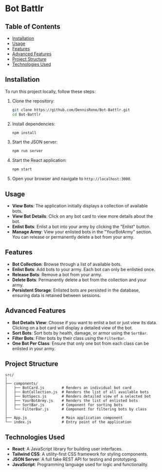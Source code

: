 # Bot Battlr

## Table of Contents

- [Installation](#installation)
- [Usage](#usage)
- [Features](#features)
- [Advanced Features](#advanced-features)
- [Project Structure](#project-structure)
- [Technologies Used](#technologies-used)

## Installation

To run this project locally, follow these steps:

1. Clone the repository:

   ```bash
   git clone https://github.com/DennisRono/Bot-Battlr.git
   cd Bot-Battlr
   ```

2. Install dependencies:

   ```bash
   npm install
   ```

3. Start the JSON server:

   ```bash
   npm run server
   ```

4. Start the React application:

   ```bash
   npm start
   ```

5. Open your browser and navigate to `http://localhost:3000`.

## Usage

- **View Bots**: The application initially displays a collection of available bots.
- **View Bot Details**: Click on any bot card to view more details about the bot.
- **Enlist Bots**: Enlist a bot into your army by clicking the "Enlist" button.
- **Manage Army**: View your enlisted bots in the "YourBotArmy" section. You can release or permanently delete a bot from your army.

## Features

- **Bot Collection**: Browse through a list of available bots.
- **Enlist Bots**: Add bots to your army. Each bot can only be enlisted once.
- **Release Bots**: Remove a bot from your army.
- **Delete Bots**: Permanently delete a bot from the collection and your army.
- **Persistent Storage**: Enlisted bots are persisted in the database, ensuring data is retained between sessions.

## Advanced Features

- **Bot Details View**: Choose if you want to enlist a bot or just view its data. Clicking on a bot card will display a detailed view of the bot.
- **Sort Bots**: Sort bots by health, damage, or armor using the `SortBar`.
- **Filter Bots**: Filter bots by their class using the `FilterBar`.
- **One Bot Per Class**: Ensure that only one bot from each class can be enlisted in your army.

## Project Structure

```
src/
│
├── components/
│   ├── BotCard.js        # Renders an individual bot card
│   ├── BotCollection.js  # Renders the list of all available bots
│   ├── BotSpecs.js       # Renders detailed view of a selected bot
│   ├── YourBotArmy.js    # Renders the list of enlisted bots
│   ├── SortBar.js        # Component for sorting bots
│   └── FilterBar.js      # Component for filtering bots by class
│
├── App.js                # Main application component
└── index.js              # Entry point of the application
```

## Technologies Used

- **React**: A JavaScript library for building user interfaces.
- **Tailwind CSS**: A utility-first CSS framework for styling components.
- **JSON Server**: A full fake REST API for testing and prototyping.
- **JavaScript**: Programming language used for logic and functionality.
